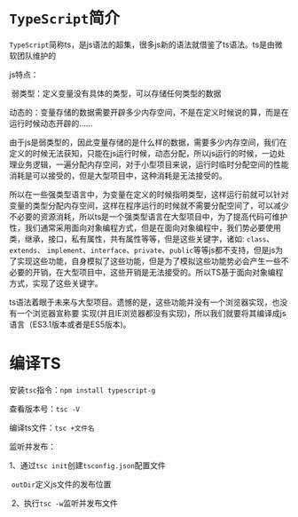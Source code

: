 # `TypeScript`简介

`TypeScript`简称ts，是js语法的超集，很多js新的语法就借鉴了ts语法。ts是由微软团队维护的

js特点：

​			弱类型：定义变量没有具体的类型，可以存储任何类型的数据

​			动态的：变量存储的数据需要开辟多少内存空间，不是在定义时候说的算，而是在运行时候动态开辟的……

由于js是弱类型的，因此变量存储的是什么样的数据，需要多少内存空间，我们在定义的时候无法获知，只能在js运行时候，动态分配，所以js运行的时候，一边处理业务逻辑，一遍分配内存空间，对于小型项目来说，运行时临时分配空间的性能消耗是可以接受的，但是大型项目中，这种消耗是无法接受的。

所以在一些强类型语言中，为变量在定义的时候指明类型，这样运行前就可以针对变量的类型分配内存空间，这样在程序运行的时候就不需要分配空间了，可以减少不必要的资源消耗，所以ts是一个强类型语言在大型项目中，为了提高代码可维护性，我们通常采用面向对象编程方式，但是在面向对象编程中，我们势必要使用类，继承，接口，私有属性，共有属性等等，但是这些关键字，诸如: `class`、`extends`、
`implement`、`interface`、`private`、`public`等等js都不支持，但是js为了实现这些功能，自身模拟了这些功能，但是为了模拟这些功能势必会产生一些不必要的开销，在大型项目中，这些开销是无法接受的。所以TS基于面向对象编程方式，实现了这些关键字。

ts语法着眼于未来与大型项目。遗憾的是，这些功能并没有一个浏览器实现，也没有一个浏览器宣称要
实现(并且IE浏览器都没有实现)，所以我们就要将其编译成js语言（ES3.1版本或者是ES5版本)。



[官网]: http://www.typescriptlang.org/
[中文网站]: https://www.tslang.cn/

# 编译TS

安装`tsc`指令：`npm install typescript-g`

查看版本号：`tsc -V`

编译ts文件：`tsc +文件名`

监听并发布：

​			1、通过`tsc init`创建`tsconfig.json`配置文件

​					`outDir`定义js文件的发布位置

​			2、执行`tsc -w`监听并发布文件


























